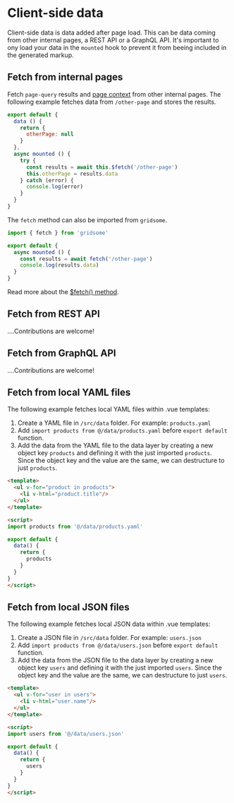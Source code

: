 # Client-side data

Client-side data is data added after page load. This can be data coming from other internal pages, a REST API or a GraphQL API. It's important to ony load your data in the `mounted` hook to prevent it from beeing included in the generated markup.

## Fetch from internal pages

Fetch `page-query` results and [page context](http://localhost:8080/docs/pages-api#the-page-context) from other internal pages. The following example fetches data from `/other-page` and stores the results.

```js
export default {
  data () {
    return {
      otherPage: null
    }
  },
  async mounted () {
    try {
      const results = await this.$fetch('/other-page')
      this.otherPage = results.data
    } catch (error) {
      console.log(error)
    }
  }
}
```

The `fetch` method can also be imported from `gridsome`.

```js
import { fetch } from 'gridsome'

export default {
  async mounted () {
    const results = await fetch('/other-page')
    console.log(results.data)
  }
}
```

Read more about the [$fetch() method](/docs/client-api#fetchpath).

## Fetch from REST API

....Contributions are welcome!

## Fetch from GraphQL API

....Contributions are welcome!

## Fetch from local YAML files

The following example fetches local YAML files within .vue templates:

1. Create a YAML file in `/src/data` folder. For example: `products.yaml`
2. Add `import products from @/data/products.yaml` before `export default` function.
3. Add the data from the YAML file to the data layer by creating a new object key `products` and defining it with the just imported `products`. Since the object key and the value are the same, we can destructure to just `products`.

```html
<template>
  <ul v-for="product in products">
    <li v-html="product.title"/>
  </ul>
</template>

<script>
import products from '@/data/products.yaml'

export default {
  data() {
    return {
      products
    }
  }
}
</script>
```

## Fetch from local JSON files

The following example fetches local JSON data within .vue templates:

1. Create a JSON file in `/src/data` folder. For example: `users.json`
2. Add `import products from @/data/users.json` before `export default` function.
3. Add the data from the JSON file to the data layer by creating a new object key `users` and defining it with the just imported `users`. Since the object key and the value are the same, we can destructure to just `users`.

```html
<template>
  <ul v-for="user in users">
    <li v-html="user.name"/>
  </ul>
</template>

<script>
import users from '@/data/users.json'

export default {
  data() {
    return {
      users
    }
  }
}
</script>
```
